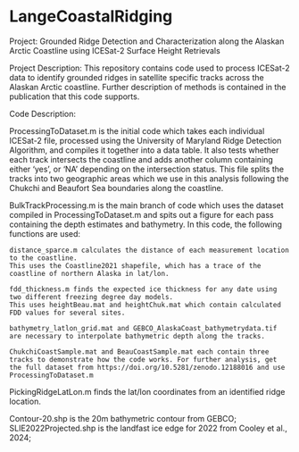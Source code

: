 # LangeCoastalRidging

Project: Grounded Ridge Detection and Characterization along the Alaskan Arctic Coastline using ICESat-2 Surface Height Retrievals

Project Description: This repository contains code used to process ICESat-2 data to identify grounded ridges in satellite specific tracks across the Alaskan Arctic coastline. Further description of methods is contained in the publication that this code supports. 

Code Description:

ProcessingToDataset.m is the initial code which takes each individual ICESat-2 file, processed using the University of Maryland Ridge Detection Algorithm, and compiles it together into a data table. It also tests whether each track intersects the coastline and adds another column containing either ‘yes’, or ‘NA’ depending on the intersection status. This file splits the tracks into two geographic areas which we use in this analysis following the Chukchi and Beaufort Sea boundaries along the coastline. 

BulkTrackProcessing.m is the main branch of code which uses the dataset compiled in ProcessingToDataset.m and spits out a figure for each pass containing the depth estimates and bathymetry. In this code, the following functions are used: 

	distance_sparce.m calculates the distance of each measurement location to the coastline. 
	This uses the Coastline2021 shapefile, which has a trace of the coastline of northern Alaska in lat/lon. 

	fdd_thickness.m finds the expected ice thickness for any date using two different freezing degree day models. 
	This uses heightBeau.mat and heightChuk.mat which contain calculated FDD values for several sites. 

	bathymetry_latlon_grid.mat and GEBCO_AlaskaCoast_bathymetrydata.tif are necessary to interpolate bathymetric depth along the tracks.

	ChukchiCoastSample.mat and BeauCoastSample.mat each contain three tracks to demonstrate how the code works. For further analysis, get the full dataset from https://doi.org/10.5281/zenodo.12188016 and use ProcessingToDataset.m 


PickingRidgeLatLon.m finds the lat/lon coordinates from an identified ridge location. 

Contour-20.shp is the 20m bathymetric contour from GEBCO;
SLIE2022Projected.shp is the landfast ice edge for 2022 from Cooley et al., 2024;

